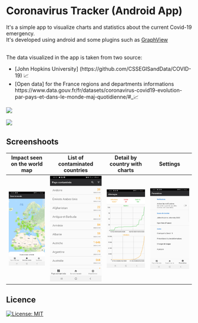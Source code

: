 # Coronavirus Tracker (Android App)
It's a simple app to visualize charts and statistics about the current Covid-19 emergency. <br>
It's developed using android and some plugins such as [GraphView](https://github.com/jjoe64/GraphView)<br>

<br>The data visualized in the app is taken from two source:
<ul>
  <li>[John Hopkins University] (https://github.com/CSSEGISandData/COVID-19) 📈</li>
  <li>[Open data] for the France regions and departments informations https://www.data.gouv.fr/fr/datasets/coronavirus-covid19-evolution-par-pays-et-dans-le-monde-maj-quotidienne/#_📈</li>
</ul>

[<img src="https://www.scottishchildrenslottery.com/export/system/modules/com.assense.gaming.stv.template/resources/images/google-play-store.svg" height="45" />](https://github.com/cresusjpt/Tracker_Coronavirus/blob/master/app/release/app-release.apk?raw=true)

[<img src="https://images.frandroid.com/wp-content/uploads/2018/12/google-play-store-logo.jpg" height="45" />](https://play.google.com/store/apps/details?id=com.saltechdigital.coronavirus)<br>
## Screenshoots

|Impact seen on the world map|List of contaminated countries|Detail by country with charts|Settings|
|:------------:|:------------:|:-------------:|:-------------:|
![First Screen](https://github.com/cresusjpt/Tracker_Coronavirus/blob/master/app/src/main/res/raw/Tracker_1.jpg)|![Select Page](https://github.com/cresusjpt/Tracker_Coronavirus/blob/master/app/src/main/res/raw/Tracker_2.jpg)|![Country without Charts](https://github.com/cresusjpt/Tracker_Coronavirus/blob/master/app/src/main/res/raw/Tracker_3.jpg)|![Country with Charts](https://github.com/cresusjpt/Tracker_Coronavirus/blob/master/app/src/main/res/raw/Tracker_4.jpg)|

## Licence
[![License: MIT](https://img.shields.io/badge/License-MIT-brightgreen.svg?label=license)](https://opensource.org/licenses/MIT)
